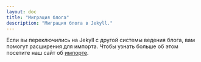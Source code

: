 ```yaml
---
layout: doc
title: "Миграция блога"
description: "Миграция блога в Jekyll."
---
```

Если вы переключились на Jekyll с другой системы ведения блога, вам помогут расширения для импорта. Чтобы узнать больше об этом посетите наш сайт об [импорте](http://import.jekyllrb.com/docs/home/).
